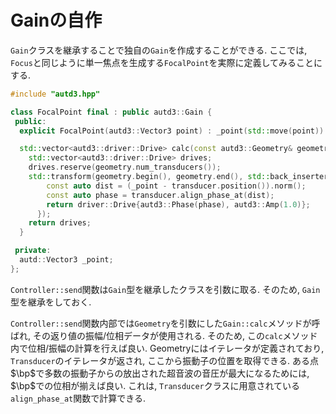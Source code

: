 # Gainの自作

`Gain`クラスを継承することで独自の`Gain`を作成することができる.
ここでは, `Focus`と同じように単一焦点を生成する`FocalPoint`を実際に定義してみることにする.

```cpp
#include "autd3.hpp"

class FocalPoint final : public autd3::Gain {
 public:
  explicit FocalPoint(autd3::Vector3 point) : _point(std::move(point)) {}

  std::vector<autd3::driver::Drive> calc(const autd3::Geometry& geometry) override {
    std::vector<autd3::driver::Drive> drives;
    drives.reserve(geometry.num_transducers());
    std::transform(geometry.begin(), geometry.end(), std::back_inserter(drives), [&](const auto& transducer) { {
        const auto dist = (_point - transducer.position()).norm();
        const auto phase = transducer.align_phase_at(dist);
        return driver::Drive{autd3::Phase(phase), autd3::Amp(1.0)};
      });
    return drives;
  } 

 private:
  autd::Vector3 _point;
};
```

`Controller::send`関数は`Gain`型を継承したクラスを引数に取る.
そのため, `Gain`型を継承をしておく.

`Controller::send`関数内部では`Geometry`を引数にした`Gain::calc`メソッドが呼ばれ, その返り値の振幅/位相データが使用される.
そのため, この`calc`メソッド内で位相/振幅の計算を行えば良い.
Geometryにはイテレータが定義されており, `Transducer`のイテレータが返され, ここから振動子の位置を取得できる.
ある点$\bp$で多数の振動子からの放出された超音波の音圧が最大になるためには, $\bp$での位相が揃えば良い.
これは, `Transducer`クラスに用意されている`align_phase_at`関数で計算できる.
